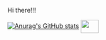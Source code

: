 Hi there!!!

[![Anurag's GitHub stats](https://github-readme-stats.vercel.app/api?username=bphan002)](https://github.com/bphan002/github-readme-stats)
<a href="https://www.linkedin.com/in/billy-phan-41014a40/" target="blank"><img align="center" src="https://cdn.jsdelivr.net/npm/simple-icons@3.0.1/icons/linkedin.svg" alt="" height="30" width="40" /></a>
